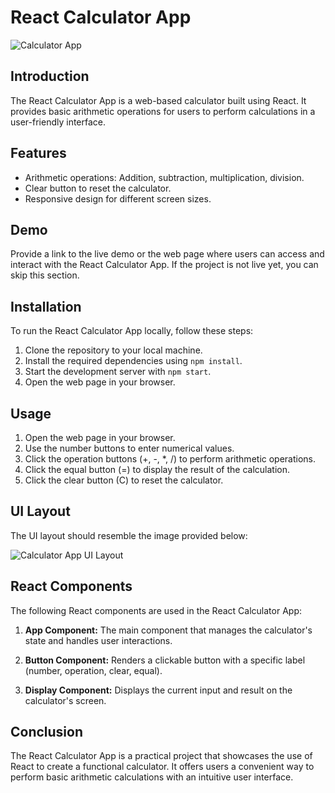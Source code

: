 # React Calculator App

![Calculator App](path/to/your/calculator-app-image.png)

## Introduction

The React Calculator App is a web-based calculator built using React. It provides basic arithmetic operations for users to perform calculations in a user-friendly interface.

## Features

- Arithmetic operations: Addition, subtraction, multiplication, division.
- Clear button to reset the calculator.
- Responsive design for different screen sizes.

## Demo

Provide a link to the live demo or the web page where users can access and interact with the React Calculator App. If the project is not live yet, you can skip this section.

## Installation

To run the React Calculator App locally, follow these steps:

1. Clone the repository to your local machine.
2. Install the required dependencies using `npm install`.
3. Start the development server with `npm start`.
4. Open the web page in your browser.

## Usage

1. Open the web page in your browser.
2. Use the number buttons to enter numerical values.
3. Click the operation buttons (+, -, *, /) to perform arithmetic operations.
4. Click the equal button (=) to display the result of the calculation.
5. Click the clear button (C) to reset the calculator.

## UI Layout

The UI layout should resemble the image provided below:

![Calculator App UI Layout](path/to/your/calculator-app-layout.png)

## React Components

The following React components are used in the React Calculator App:

1. **App Component:** The main component that manages the calculator's state and handles user interactions.

2. **Button Component:** Renders a clickable button with a specific label (number, operation, clear, equal).

3. **Display Component:** Displays the current input and result on the calculator's screen.

## Conclusion

The React Calculator App is a practical project that showcases the use of React to create a functional calculator. It offers users a convenient way to perform basic arithmetic calculations with an intuitive user interface.

 

